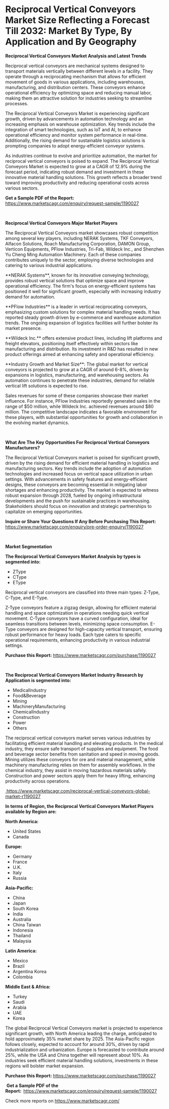 <p><h1>Reciprocal Vertical Conveyors Market Size Reflecting a Forecast Till 2032: Market By Type, By Application and By Geography</h1></p><p><strong>Reciprocal Vertical Conveyors Market Analysis and Latest Trends</strong></p>
<p><p>Reciprocal vertical conveyors are mechanical systems designed to transport materials vertically between different levels in a facility. They operate through a reciprocating mechanism that allows for efficient movement of goods in various applications, including warehouses, manufacturing, and distribution centers. These conveyors enhance operational efficiency by optimizing space and reducing manual labor, making them an attractive solution for industries seeking to streamline processes.</p><p>The Reciprocal Vertical Conveyors Market is experiencing significant growth, driven by advancements in automation technology and an increasing emphasis on warehouse optimization. Key trends include the integration of smart technologies, such as IoT and AI, to enhance operational efficiency and monitor system performance in real-time. Additionally, the rising demand for sustainable logistics solutions is prompting companies to adopt energy-efficient conveyor systems. </p><p>As industries continue to evolve and prioritize automation, the market for reciprocal vertical conveyors is poised to expand. The Reciprocal Vertical Conveyors Market is expected to grow at a CAGR of 12.9% during the forecast period, indicating robust demand and investment in these innovative material handling solutions. This growth reflects a broader trend toward improving productivity and reducing operational costs across various sectors.</p></p>
<p><strong>Get a Sample PDF of the Report:&nbsp;</strong> <a href="https://www.marketscagr.com/enquiry/request-sample/1190027?utm_campaign=2991&utm_medium=2&utm_source=Github&utm_content=ia&utm_term=30032025&utm_id=reciprocal-vertical-conveyors">https://www.marketscagr.com/enquiry/request-sample/1190027</a></p>
<p>&nbsp;</p>
<p><strong>Reciprocal Vertical Conveyors Major Market Players</strong></p>
<p><p>The Reciprocal Vertical Conveyors market showcases robust competition among several key players, including NERAK Systems, TKF Conveyors, Alfacon Solutions, Roach Manufacturing Corporation, DAMON Group, Verticon Equipments, PFlow Industries, Tri-Fab, Wildeck Inc., and Shenzhen Yu Cheng Ming Automation Machinery. Each of these companies contributes uniquely to the sector, employing diverse technologies and catering to various industrial applications.</p><p>**NERAK Systems**, known for its innovative conveying technology, provides robust vertical solutions that optimize space and improve operational efficiency. The firm's focus on energy-efficient systems has positioned it well for significant growth, especially with increasing industry demand for automation.</p><p>**PFlow Industries** is a leader in vertical reciprocating conveyors, emphasizing custom solutions for complex material handling needs. It has reported steady growth driven by e-commerce and warehouse automation trends. The ongoing expansion of logistics facilities will further bolster its market presence.</p><p>**Wildeck Inc.** offers extensive product lines, including lift platforms and freight elevators, positioning itself effectively within sectors like manufacturing and distribution. Its investment in R&D has resulted in new product offerings aimed at enhancing safety and operational efficiency.</p><p>**Industry Growth and Market Size**: The global market for vertical conveyors is projected to grow at a CAGR of around 6-8%, driven by expansions in logistics, manufacturing, and warehousing sectors. As automation continues to penetrate these industries, demand for reliable vertical lift solutions is expected to rise.</p><p>Sales revenues for some of these companies showcase their market influence. For instance, PFlow Industries reportedly generated sales in the range of $50 million, while Wildeck Inc. achieved revenues around $80 million. The competitive landscape indicates a favorable environment for these players, with substantial opportunities for growth and collaboration in the evolving market dynamics.</p></p>
<p>&nbsp;</p>
<p><strong>What Are The Key Opportunities For Reciprocal Vertical Conveyors Manufacturers?</strong></p>
<p><p>The Reciprocal Vertical Conveyors market is poised for significant growth, driven by the rising demand for efficient material handling in logistics and manufacturing sectors. Key trends include the adoption of automation technologies and increased focus on vertical space utilization in urban settings. With advancements in safety features and energy-efficient designs, these conveyors are becoming essential in mitigating labor shortages and enhancing productivity. The market is expected to witness robust expansion through 2028, fueled by ongoing infrastructural developments and the push for sustainable practices in warehousing. Stakeholders should focus on innovation and strategic partnerships to capitalize on emerging opportunities.</p></p>
<p><strong>Inquire or Share Your Questions If Any Before Purchasing This Report:</strong> <a href="https://www.marketscagr.com/enquiry/pre-order-enquiry/1190027?utm_campaign=2991&utm_medium=2&utm_source=Github&utm_content=ia&utm_term=30032025&utm_id=reciprocal-vertical-conveyors">https://www.marketscagr.com/enquiry/pre-order-enquiry/1190027</a></p>
<p>&nbsp;</p>
<p><strong>Market Segmentation</strong></p>
<p><strong>The Reciprocal Vertical Conveyors Market Analysis by types is segmented into:</strong></p>
<p><ul><li>ZType</li><li>CType</li><li>EType</li></ul></p>
<p><p>Reciprocal vertical conveyors are classified into three main types: Z-Type, C-Type, and E-Type. </p><p>Z-Type conveyors feature a zigzag design, allowing for efficient material handling and space optimization in operations needing quick vertical movement. C-Type conveyors have a curved configuration, ideal for seamless transitions between levels, minimizing space consumption. E-Type conveyors are designed for high-capacity vertical transport, ensuring robust performance for heavy loads. Each type caters to specific operational requirements, enhancing productivity in various industrial settings.</p></p>
<p><strong>Purchase this Report:&nbsp;</strong><a href="https://www.marketscagr.com/purchase/1190027?utm_campaign=2991&utm_medium=2&utm_source=Github&utm_content=ia&utm_term=30032025&utm_id=reciprocal-vertical-conveyors">https://www.marketscagr.com/purchase/1190027</a></p>
<p>&nbsp;</p>
<p><strong>The Reciprocal Vertical Conveyors Market Industry Research by Application is segmented into:</strong></p>
<p><ul><li>MedicalIndustry</li><li>Food&Beverage</li><li>Mining</li><li>MachineryManufacturing</li><li>ChemicalIndustry</li><li>Construction</li><li>Power</li><li>Others</li></ul></p>
<p><p>The reciprocal vertical conveyors market serves various industries by facilitating efficient material handling and elevating products. In the medical industry, they ensure safe transport of supplies and equipment. The food and beverage sector benefits from sanitation and speed in moving goods. Mining utilizes these conveyors for ore and material management, while machinery manufacturing relies on them for assembly workflows. In the chemical industry, they assist in moving hazardous materials safely. Construction and power sectors apply them for heavy lifting, enhancing productivity across operations.</p></p>
<p><a href="https://www.marketscagr.com/reciprocal-vertical-conveyors-global-market-r1190027?utm_campaign=2991&utm_medium=2&utm_source=Github&utm_content=ia&utm_term=30032025&utm_id=reciprocal-vertical-conveyors">&nbsp;https://www.marketscagr.com/reciprocal-vertical-conveyors-global-market-r1190027</a></p>
<p><strong>In terms of Region, the Reciprocal Vertical Conveyors Market Players available by Region are:</strong></p>
<p>
    <p> <strong> North America: </strong>
        <ul>
            <li>United States</li>
            <li>Canada</li>
        </ul>
        </p> 
    <p> <strong> Europe: </strong>
        <ul>
            <li>Germany</li>
            <li>France</li>
            <li>U.K.</li>
            <li>Italy</li>
            <li>Russia</li>
        </ul>
        </p> 
    <p> <strong> Asia-Pacific: </strong>
        <ul>
            <li>China</li>
            <li>Japan</li>
            <li>South Korea</li>
            <li>India</li>
            <li>Australia</li>
            <li>China Taiwan</li>
            <li>Indonesia</li>
            <li>Thailand</li>
            <li>Malaysia</li>
        </ul>
        </p> 
    <p> <strong> Latin America: </strong>
        <ul>
            <li>Mexico</li>
            <li>Brazil</li>
            <li>Argentina Korea</li>
            <li>Colombia</li>
        </ul>
        </p> 
    <p> <strong> Middle East & Africa: </strong>
        <ul>
            <li>Turkey</li>
            <li>Saudi</li>
            <li>Arabia</li>
            <li>UAE</li>
            <li>Korea</li>
        </ul>
    </p>
    </p>
<p><p>The global Reciprocal Vertical Conveyors market is projected to experience significant growth, with North America leading the charge, anticipated to hold approximately 35% market share by 2025. The Asia-Pacific region follows closely, expected to account for around 30%, driven by rapid industrialization and urbanization. Europe is forecasted to contribute around 25%, while the USA and China together will represent about 10%. As industries seek efficient material handling solutions, investments in these regions will bolster market expansion.</p></p>
<p><strong>Purchase this Report: </strong><a href="https://www.marketscagr.com/purchase/1190027?utm_campaign=2991&utm_medium=2&utm_source=Github&utm_content=ia&utm_term=30032025&utm_id=reciprocal-vertical-conveyors">https://www.marketscagr.com/purchase/1190027</a></p>
<p>&nbsp;<strong>Get a Sample PDF of the Report:&nbsp;&nbsp;</strong><a href="https://www.marketscagr.com/enquiry/request-sample/1190027?utm_campaign=2991&utm_medium=2&utm_source=Github&utm_content=ia&utm_term=30032025&utm_id=reciprocal-vertical-conveyors">https://www.marketscagr.com/enquiry/request-sample/1190027</a></p>
<p><strong></strong></p>
<p>Check more reports on <a href="https://www.marketscagr.com/?utm_campaign=2991&utm_medium=2&utm_source=Github&utm_content=ia&utm_term=30032025&utm_id=reciprocal-vertical-conveyors">https://www.marketscagr.com/</a></p>